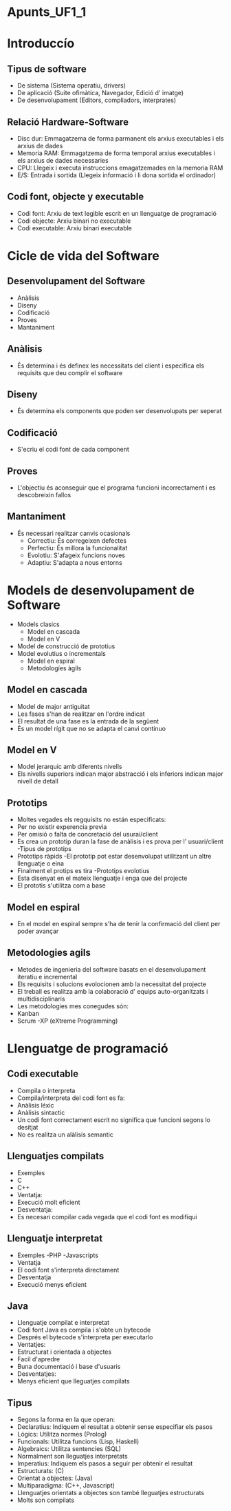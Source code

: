 # Apunts_UF1_1

# Introduccío

## Tipus de software

 - De sistema (Sistema operatiu, drivers)
 - De aplicació (Suite ofimàtica, Navegador, Edició d' imatge)
 - De desenvolupament (Editors, compliadors, interprates)
 
 ## Relació Hardware-Software
 
 - Disc dur: Emmagatzema de forma parmanent els arxius executables i els arxius de dades
 - Memoria RAM: Emmagatzema de forma temporal arxius executables i els arxius de dades necessaries
 - CPU: Llegeix i executa instruccions emagatzemades en la memoria RAM
 - E/S: Entrada i sortida (Llegeix informació i li dona sortida el ordinador)

## Codi font, objecte y executable

- Codi font: Arxiu de text legible escrit en un llenguatge de programació
- Codi objecte: Arxiu binari no executable
- Codi executable: Arxiu binari executable

# Cicle de vida del Software

## Desenvolupament del Software

- Anàlisis
- Diseny
- Codificació
- Proves
- Mantaniment

## Anàlisis

- És determina i és definex les necessitats del client i especifica els requisits que deu complir el software

## Diseny

- És determina els components que poden ser desenvolupats per seperat

## Codificació

- S'ecriu el codi font de cada component

## Proves

- L'objectiu és aconseguir que el programa funcioni incorrectament i es descobreixin fallos

## Mantaniment

- És necessari realitzar canvis ocasionals
  - Correctiu: És corregeixen defectes
  - Perfectiu: És millora la funcionalitat
  - Evolotiu: S'afageix funcions noves
  - Adaptiu: S'adapta a nous entorns

# Models de desenvolupament de Software

- Models clasics
  - Model en cascada
  - Model en V
- Model de construcció de prototius
- Model evolutius o incrementals
  - Model en espiral
  - Metodologíes àgils
  
## Model en cascada

- Model de major antiguitat
- Les fases s'han de realitzar en l'ordre indicat
- El resultat de una fase es la entrada de la següent
- És un model rígit que no se adapta el canvi continuo

## Model en V

- Model jerarquic amb diferents nivells
- Els nivells superiors indican major abstracció i els inferiors indican major nivell de detall

## Prototips

- Moltes vegades els regquisits no están especificats:
 - Per no existir experencia previa
 - Per omisió o falta de concretació del usurai/client
- Es crea un prototip duran la fase de anàlisis i es prova per l' usuari/client
-Tipus de prototips
 - Prototips ràpids
  -El prototip pot estar desenvolupat utilitzant un altre llenguatje o eina
  - Finalment el protips es tira
 -Prototips evolotius
  - Esta disenyat en el mateix llenguatje i enga que del projecte
  - El prototis s'utilitza com a base
## Model en espiral

- En el model en espiral sempre s'ha de tenir la confirmació del client per poder avançar

## Metodologies agils

- Metodes de ingenieria del software basats en el desenvolupament iteratiu e incremental
- Els requisits i solucions evolocionen amb la necessitat del projecte
- El treball es realitza amb la colaboració d' equips auto-organitzats i multidisciplinaris
- Les metodologies mes conegudes són:
 - Kanban
 - Scrum
 -XP (eXtreme Programming)
 
# Llenguatge de programació

## Codi executable

- Compila o interpreta
 - Compila/interpreta del codi font es fa:
  - Anàlisis léxic
  - Anàlisis sintactic
 - Un codi font correctament escrit no significa que funcioni segons lo desitjat
 - No es realitza un alàlisis semantic
 
## Llenguatjes compilats

- Exemples
 - C
 - C++
- Ventatja:
 - Execució molt eficient
- Desventatja:
 - Es necesari compilar cada vegada que el codi font es modifiqui
 
## Llenguatje interpretat

- Exemples
 -PHP
 -Javascripts
- Ventatja
 - El codi font s'interpreta directament
- Desventatja
 - Execució menys eficient

## Java
- Llenguatje compilat e interpretat
- Codi font Java es compila i s'obte un bytecode
- Després el bytecode s'interpreta per executarlo
- Ventatjes:
 - Estructurat i orientada a objectes
 - Facil d'apredre
 - Buna documentació i base d'usuaris
- Desventatjes:
 - Menys eficient que lleguatjes compilats

## Tipus
- Segons la forma en la que operan:
 - Declaratius: Indiquem el resultat a obtenir sense especifiar els pasos
  - Lógics: Utilitza normes (Prolog)
  - Funcionals: Utilitza funcions (Lisp, Haskell)
  - Algebraics: Utilitza sentencies (SQL)
 - Normalment son lleguatjes interpretats
 - Imperatius: Indiquem els pasos a seguir per obtenir el resultat
  - Estructurats: (C)
  - Orientat a objectes: (Java)
  - Multiparadigma: (C++, Javascript)
 - Llenguatjes orientats a objectes son també lleguatjes estructurats
 - Molts son compilats
